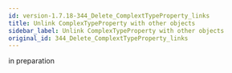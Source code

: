 ```yaml
---
id: version-1.7.18-344_Delete_ComplextTypeProperty_links
title: Unlink ComplexTypeProperty with other objects
sidebar_label: Unlink ComplexTypeProperty with other objects
original_id: 344_Delete_ComplextTypeProperty_links
---
```


in preparation

